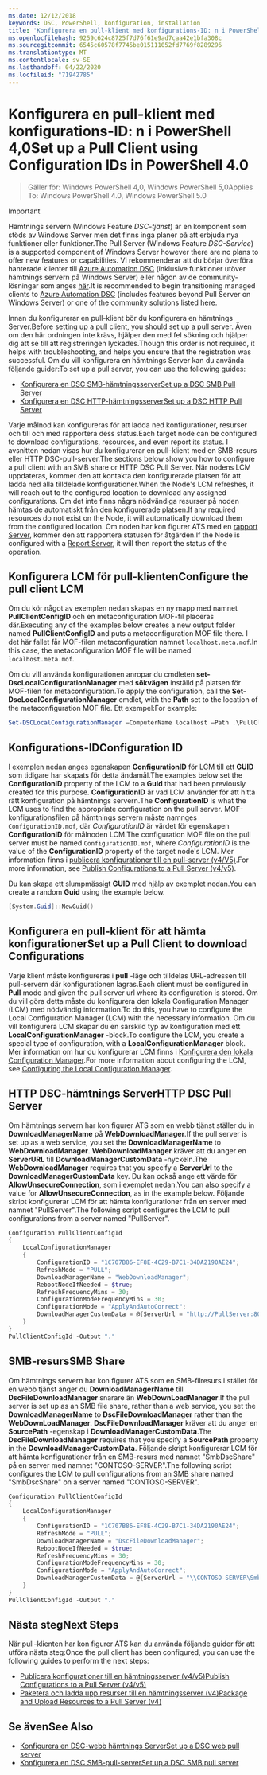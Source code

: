```yaml
---
ms.date: 12/12/2018
keywords: DSC, PowerShell, konfiguration, installation
title: 'Konfigurera en pull-klient med konfigurations-ID: n i PowerShell 4,0'
ms.openlocfilehash: 9259c624c8725f7d76f61e9ad7caa42e1bfa308c
ms.sourcegitcommit: 6545c60578f7745be015111052fd7769f8289296
ms.translationtype: MT
ms.contentlocale: sv-SE
ms.lasthandoff: 04/22/2020
ms.locfileid: "71942785"
---
```

# <a name="set-up-a-pull-client-using-configuration-ids-in-powershell-40"></a><span data-ttu-id="2cb08-103">Konfigurera en pull-klient med konfigurations-ID: n i PowerShell 4,0</span><span class="sxs-lookup"><span data-stu-id="2cb08-103">Set up a Pull Client using Configuration IDs in PowerShell 4.0</span></span>

><span data-ttu-id="2cb08-104">Gäller för: Windows PowerShell 4,0, Windows PowerShell 5,0</span><span class="sxs-lookup"><span data-stu-id="2cb08-104">Applies To: Windows PowerShell 4.0, Windows PowerShell 5.0</span></span>

> [!IMPORTANT]
> <span data-ttu-id="2cb08-105">Hämtnings servern (Windows Feature *DSC-tjänst*) är en komponent som stöds av Windows Server men det finns inga planer på att erbjuda nya funktioner eller funktioner.</span><span class="sxs-lookup"><span data-stu-id="2cb08-105">The Pull Server (Windows Feature *DSC-Service*) is a supported component of Windows Server however there are no plans to offer new features or capabilities.</span></span> <span data-ttu-id="2cb08-106">Vi rekommenderar att du börjar överföra hanterade klienter till [Azure Automation DSC](/azure/automation/automation-dsc-getting-started) (inklusive funktioner utöver hämtnings servern på Windows Server) eller någon av de community-lösningar som anges [här](pullserver.md#community-solutions-for-pull-service).</span><span class="sxs-lookup"><span data-stu-id="2cb08-106">It is recommended to begin transitioning managed clients to [Azure Automation DSC](/azure/automation/automation-dsc-getting-started) (includes features beyond Pull Server on Windows Server) or one of the community solutions listed [here](pullserver.md#community-solutions-for-pull-service).</span></span>

<span data-ttu-id="2cb08-107">Innan du konfigurerar en pull-klient bör du konfigurera en hämtnings Server.</span><span class="sxs-lookup"><span data-stu-id="2cb08-107">Before setting up a pull client, you should set up a pull server.</span></span> <span data-ttu-id="2cb08-108">Även om den här ordningen inte krävs, hjälper den med fel sökning och hjälper dig att se till att registreringen lyckades.</span><span class="sxs-lookup"><span data-stu-id="2cb08-108">Though this order is not required, it helps with troubleshooting, and helps you ensure that the registration was successful.</span></span> <span data-ttu-id="2cb08-109">Om du vill konfigurera en hämtnings Server kan du använda följande guider:</span><span class="sxs-lookup"><span data-stu-id="2cb08-109">To set up a pull server, you can use the following guides:</span></span>

- [<span data-ttu-id="2cb08-110">Konfigurera en DSC SMB-hämtningsserver</span><span class="sxs-lookup"><span data-stu-id="2cb08-110">Set up a DSC SMB Pull Server</span></span>](pullServerSmb.md)
- [<span data-ttu-id="2cb08-111">Konfigurera en DSC HTTP-hämtningsserver</span><span class="sxs-lookup"><span data-stu-id="2cb08-111">Set up a DSC HTTP Pull Server</span></span>](pullServer.md)

<span data-ttu-id="2cb08-112">Varje målnod kan konfigureras för att ladda ned konfigurationer, resurser och till och med rapportera dess status.</span><span class="sxs-lookup"><span data-stu-id="2cb08-112">Each target node can be configured to download configurations, resources, and even report its status.</span></span> <span data-ttu-id="2cb08-113">I avsnitten nedan visas hur du konfigurerar en pull-klient med en SMB-resurs eller HTTP DSC-pull-server.</span><span class="sxs-lookup"><span data-stu-id="2cb08-113">The sections below show you how to configure a pull client with an SMB share or HTTP DSC Pull Server.</span></span> <span data-ttu-id="2cb08-114">När nodens LCM uppdateras, kommer den att kontakta den konfigurerade platsen för att ladda ned alla tilldelade konfigurationer.</span><span class="sxs-lookup"><span data-stu-id="2cb08-114">When the Node's LCM refreshes, it will reach out to the configured location to download any assigned configurations.</span></span> <span data-ttu-id="2cb08-115">Om det inte finns några nödvändiga resurser på noden hämtas de automatiskt från den konfigurerade platsen.</span><span class="sxs-lookup"><span data-stu-id="2cb08-115">If any required resources do not exist on the Node, it will automatically download them from the configured location.</span></span> <span data-ttu-id="2cb08-116">Om noden har kon figurer ATS med en [rapport Server](reportServer.md), kommer den att rapportera statusen för åtgärden.</span><span class="sxs-lookup"><span data-stu-id="2cb08-116">If the Node is configured with a [Report Server](reportServer.md), it will then report the status of the operation.</span></span>

## <a name="configure-the-pull-client-lcm"></a><span data-ttu-id="2cb08-117">Konfigurera LCM för pull-klienten</span><span class="sxs-lookup"><span data-stu-id="2cb08-117">Configure the pull client LCM</span></span>

<span data-ttu-id="2cb08-118">Om du kör något av exemplen nedan skapas en ny mapp med namnet **PullClientConfigID** och en metaconfiguration MOF-fil placeras där.</span><span class="sxs-lookup"><span data-stu-id="2cb08-118">Executing any of the examples below creates a new output folder named **PullClientConfigID** and puts a metaconfiguration MOF file there.</span></span> <span data-ttu-id="2cb08-119">I det här fallet får MOF-filen metaconfiguration namnet `localhost.meta.mof`.</span><span class="sxs-lookup"><span data-stu-id="2cb08-119">In this case, the metaconfiguration MOF file will be named `localhost.meta.mof`.</span></span>

<span data-ttu-id="2cb08-120">Om du vill använda konfigurationen anropar du cmdleten **set-DscLocalConfigurationManager** med **sökvägen** inställd på platsen för MOF-filen för metaconfiguration.</span><span class="sxs-lookup"><span data-stu-id="2cb08-120">To apply the configuration, call the **Set-DscLocalConfigurationManager** cmdlet, with the **Path** set to the location of the metaconfiguration MOF file.</span></span> <span data-ttu-id="2cb08-121">Ett exempel:</span><span class="sxs-lookup"><span data-stu-id="2cb08-121">For example:</span></span>

```powershell
Set-DSCLocalConfigurationManager –ComputerName localhost –Path .\PullClientConfigId –Verbose.
```

## <a name="configuration-id"></a><span data-ttu-id="2cb08-122">Konfigurations-ID</span><span class="sxs-lookup"><span data-stu-id="2cb08-122">Configuration ID</span></span>

<span data-ttu-id="2cb08-123">I exemplen nedan anges egenskapen **ConfigurationID** för LCM till ett **GUID** som tidigare har skapats för detta ändamål.</span><span class="sxs-lookup"><span data-stu-id="2cb08-123">The examples below set the **ConfigurationID** property of the LCM to a **Guid** that had been previously created for this purpose.</span></span> <span data-ttu-id="2cb08-124">**ConfigurationID** är vad LCM använder för att hitta rätt konfiguration på hämtnings servern.</span><span class="sxs-lookup"><span data-stu-id="2cb08-124">The **ConfigurationID** is what the LCM uses to find the appropriate configuration on the pull server.</span></span> <span data-ttu-id="2cb08-125">MOF-konfigurationsfilen på hämtnings servern måste namnges `ConfigurationID.mof`, där *ConfigurationID* är värdet för egenskapen **ConfigurationID** för målnoden LCM.</span><span class="sxs-lookup"><span data-stu-id="2cb08-125">The configuration MOF file on the pull server must be named `ConfigurationID.mof`, where *ConfigurationID* is the value of the **ConfigurationID** property of the target node's LCM.</span></span> <span data-ttu-id="2cb08-126">Mer information finns i [publicera konfigurationer till en pull-server (v4/V5)](publishConfigs.md).</span><span class="sxs-lookup"><span data-stu-id="2cb08-126">For more information, see [Publish Configurations to a Pull Server (v4/v5)](publishConfigs.md).</span></span>

<span data-ttu-id="2cb08-127">Du kan skapa ett slumpmässigt **GUID** med hjälp av exemplet nedan.</span><span class="sxs-lookup"><span data-stu-id="2cb08-127">You can create a random **Guid** using the example below.</span></span>

```powershell
[System.Guid]::NewGuid()
```

## <a name="set-up-a-pull-client-to-download-configurations"></a><span data-ttu-id="2cb08-128">Konfigurera en pull-klient för att hämta konfigurationer</span><span class="sxs-lookup"><span data-stu-id="2cb08-128">Set up a Pull Client to download Configurations</span></span>

<span data-ttu-id="2cb08-129">Varje klient måste konfigureras i **pull** -läge och tilldelas URL-adressen till pull-servern där konfigurationen lagras.</span><span class="sxs-lookup"><span data-stu-id="2cb08-129">Each client must be configured in **Pull** mode and given the pull server url where its configuration is stored.</span></span> <span data-ttu-id="2cb08-130">Om du vill göra detta måste du konfigurera den lokala Configuration Manager (LCM) med nödvändig information.</span><span class="sxs-lookup"><span data-stu-id="2cb08-130">To do this, you have to configure the Local Configuration Manager (LCM) with the necessary information.</span></span> <span data-ttu-id="2cb08-131">Om du vill konfigurera LCM skapar du en särskild typ av konfiguration med ett **LocalConfigurationManager** -block.</span><span class="sxs-lookup"><span data-stu-id="2cb08-131">To configure the LCM, you create a special type of configuration, with a **LocalConfigurationManager** block.</span></span> <span data-ttu-id="2cb08-132">Mer information om hur du konfigurerar LCM finns i [Konfigurera den lokala Configuration Manager](../managing-nodes/metaConfig4.md).</span><span class="sxs-lookup"><span data-stu-id="2cb08-132">For more information about configuring the LCM, see [Configuring the Local Configuration Manager](../managing-nodes/metaConfig4.md).</span></span>

## <a name="http-dsc-pull-server"></a><span data-ttu-id="2cb08-133">HTTP DSC-hämtnings Server</span><span class="sxs-lookup"><span data-stu-id="2cb08-133">HTTP DSC Pull Server</span></span>

<span data-ttu-id="2cb08-134">Om hämtnings servern har kon figurer ATS som en webb tjänst ställer du in **DownloadManagerName** på **WebDownloadManager**.</span><span class="sxs-lookup"><span data-stu-id="2cb08-134">If the pull server is set up as a web service, you set the **DownloadManagerName** to **WebDownloadManager**.</span></span> <span data-ttu-id="2cb08-135">**WebDownloadManager** kräver att du anger en **ServerURL** till **DownloadManagerCustomData** -nyckeln.</span><span class="sxs-lookup"><span data-stu-id="2cb08-135">The **WebDownloadManager** requires that you specify a **ServerUrl** to the **DownloadManagerCustomData** key.</span></span> <span data-ttu-id="2cb08-136">Du kan också ange ett värde för **AllowUnsecureConnection**, som i exemplet nedan.</span><span class="sxs-lookup"><span data-stu-id="2cb08-136">You can also specify a value for **AllowUnsecureConnection**, as in the example below.</span></span> <span data-ttu-id="2cb08-137">Följande skript konfigurerar LCM för att hämta konfigurationer från en server med namnet "PullServer".</span><span class="sxs-lookup"><span data-stu-id="2cb08-137">The following script configures the LCM to pull configurations from a server named "PullServer".</span></span>

```powershell
Configuration PullClientConfigId
{
    LocalConfigurationManager
    {
        ConfigurationID = "1C707B86-EF8E-4C29-B7C1-34DA2190AE24";
        RefreshMode = "PULL";
        DownloadManagerName = "WebDownloadManager";
        RebootNodeIfNeeded = $true;
        RefreshFrequencyMins = 30;
        ConfigurationModeFrequencyMins = 30;
        ConfigurationMode = "ApplyAndAutoCorrect";
        DownloadManagerCustomData = @{ServerUrl = "http://PullServer:8080/PSDSCPullServer/PSDSCPullServer.svc"; AllowUnsecureConnection = "TRUE"}
    }
}
PullClientConfigId -Output "."
```

## <a name="smb-share"></a><span data-ttu-id="2cb08-138">SMB-resurs</span><span class="sxs-lookup"><span data-stu-id="2cb08-138">SMB Share</span></span>

<span data-ttu-id="2cb08-139">Om hämtnings servern har kon figurer ATS som en SMB-filresurs i stället för en webb tjänst anger du **DownloadManagerName** till **DscFileDownloadManager** snarare än **WebDownLoadManager**.</span><span class="sxs-lookup"><span data-stu-id="2cb08-139">If the pull server is set up as an SMB file share, rather than a web service, you set the **DownloadManagerName** to **DscFileDownloadManager** rather than the **WebDownLoadManager**.</span></span> <span data-ttu-id="2cb08-140">**DscFileDownloadManager** kräver att du anger en **SourcePath** -egenskap i **DownloadManagerCustomData**.</span><span class="sxs-lookup"><span data-stu-id="2cb08-140">The **DscFileDownloadManager** requires that you specify a **SourcePath** property in the **DownloadManagerCustomData**.</span></span> <span data-ttu-id="2cb08-141">Följande skript konfigurerar LCM för att hämta konfigurationer från en SMB-resurs med namnet "SmbDscShare" på en server med namnet "CONTOSO-SERVER".</span><span class="sxs-lookup"><span data-stu-id="2cb08-141">The following script configures the LCM to pull configurations from an SMB share named "SmbDscShare" on a server named "CONTOSO-SERVER".</span></span>

```powershell
Configuration PullClientConfigId
{
    LocalConfigurationManager
    {
        ConfigurationID = "1C707B86-EF8E-4C29-B7C1-34DA2190AE24";
        RefreshMode = "PULL";
        DownloadManagerName = "DscFileDownloadManager";
        RebootNodeIfNeeded = $true;
        RefreshFrequencyMins = 30;
        ConfigurationModeFrequencyMins = 30;
        ConfigurationMode = "ApplyAndAutoCorrect";
        DownloadManagerCustomData = @{ServerUrl = "\\CONTOSO-SERVER\SmbDscShare"}
    }
}
PullClientConfigId -Output "."
```

## <a name="next-steps"></a><span data-ttu-id="2cb08-142">Nästa steg</span><span class="sxs-lookup"><span data-stu-id="2cb08-142">Next Steps</span></span>

<span data-ttu-id="2cb08-143">När pull-klienten har kon figurer ATS kan du använda följande guider för att utföra nästa steg:</span><span class="sxs-lookup"><span data-stu-id="2cb08-143">Once the pull client has been configured, you can use the following guides to perform the next steps:</span></span>

- [<span data-ttu-id="2cb08-144">Publicera konfigurationer till en hämtningsserver (v4/v5)</span><span class="sxs-lookup"><span data-stu-id="2cb08-144">Publish Configurations to a Pull Server (v4/v5)</span></span>](publishConfigs.md)
- [<span data-ttu-id="2cb08-145">Paketera och ladda upp resurser till en hämtningsserver (v4)</span><span class="sxs-lookup"><span data-stu-id="2cb08-145">Package and Upload Resources to a Pull Server (v4)</span></span>](package-upload-resources.md)

## <a name="see-also"></a><span data-ttu-id="2cb08-146">Se även</span><span class="sxs-lookup"><span data-stu-id="2cb08-146">See Also</span></span>

- [<span data-ttu-id="2cb08-147">Konfigurera en DSC-webb hämtnings Server</span><span class="sxs-lookup"><span data-stu-id="2cb08-147">Set up a DSC web pull server</span></span>](pullServer.md)
- [<span data-ttu-id="2cb08-148">Konfigurera en DSC SMB-pull-server</span><span class="sxs-lookup"><span data-stu-id="2cb08-148">Set up a DSC SMB pull server</span></span>](pullServerSMB.md)
